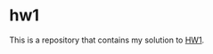 # hw1 #

This is a repository that contains my solution to [HW1](https://web.cs.ucla.edu/classes/spring11/cs132/hw/hw1.html).